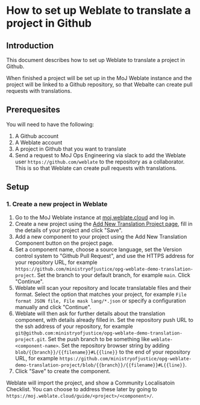 # How to set up Weblate to translate a project in Github

## Introduction

This document describes how to set up Weblate to translate a project in Github.

When finished a project will be set up in the MoJ Weblate instance and the project will be linked to a Github repository, so that Webalte can create pull requests with translations.

## Prerequesites

You will need to have the following:

1. A Github account
2. A Weblate account
3. A project in Github that you want to translate
4. Send a request to MoJ Ops Engineering via slack to add the Weblate user `https://github.com/weblate` to the repository as a collaborator. This is so that Weblate can create pull requests with translations.

## Setup

### 1. Create a new project in Weblate

1. Go to the MoJ Weblate instance at [moj.weblate.cloud](https://moj.weblate.cloud) and log in.
2. Create a new project using the [Add New Translation Project page](https://moj.weblate.cloud/create/project/), fill in the details of your project and click "Save".
3. Add a new component to your project using the Add New Translation Component button on the project page.
4. Set a component name, choose a source language, set the Version control system to "Github Pull Request", and use the HTTPS address for your repository URL, for example `https://github.com/ministryofjustice/opg-weblate-demo-translation-project`. Set the branch to your default branch, for example `main`. Click "Continue".
5. Weblate will scan your repository and locate translatable files and their format. Select the option that matches your project, for example `File format JSON file, File mask lang/*.json` or specify a configuration manually and click "Continue".
6. Weblate will then ask for further details about the translation component, with details already filled in. Set the repository push URL to the ssh address of your repository, for example `git@github.com:ministryofjustice/opg-weblate-demo-translation-project.git`. Set the push branch to be something like `weblate-<component-name>`. Set the repository browser string by adding `blob/{{branch}}/{{filename}}#L{{line}}` to the end of your repository URL, for example `https://github.com/ministryofjustice/opg-weblate-demo-translation-project/blob/{{branch}}/{{filename}}#L{{line}}`.
7. Click "Save" to create the component.

Weblate will import the project, and show a Community Localisatoin Checklist. You can choose to address these later by going to `https://moj.weblate.cloud/guide/<project>/<component>/`.
